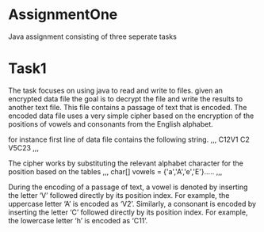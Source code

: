 # AssignmentOne
Java assignment consisting of three seperate tasks

# Task1
The task focuses on using java to read and write to files.
given an encrypted data file the goal is to decrypt the file and write the results to another text file.
This file contains a passage of text that is encoded. The encoded data file uses a very simple cipher based on the encryption of the positions of vowels and 
consonants from the English alphabet.

for instance first line of data file contains the following string.
,,,
C12V1 C2 V5C23
,,,

The cipher works by substituting the relevant alphabet character for the position based on the tables
,,,
char[] vowels = {'a','A','e','E'}.....
,,,

During the encoding of a passage of text, a vowel is denoted by inserting the letter ‘V’ followed directly by its 
position index. For example, the uppercase letter ‘A’ is encoded as ‘V2’. Similarly, a consonant is encoded by 
inserting the letter ‘C’ followed directly by its position index. For example, the lowercase letter ‘h’ is encoded 
as ‘C11’.



